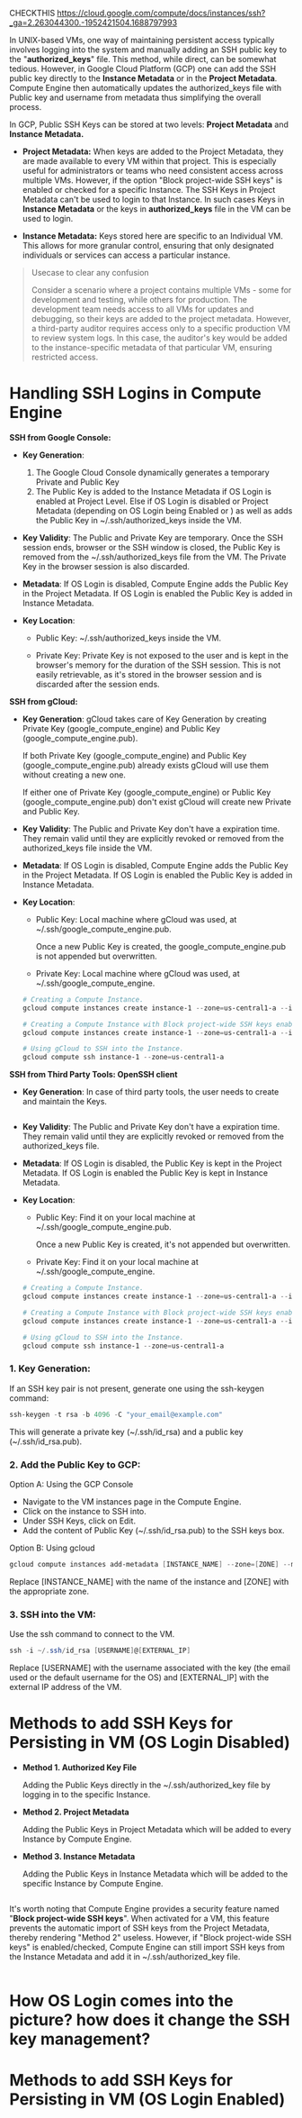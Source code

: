 CHECKTHIS
https://cloud.google.com/compute/docs/instances/ssh?_ga=2.263044300.-1952421504.1688797993

In UNIX-based VMs, one way of maintaining persistent access typically involves logging into the system and manually adding an SSH public key to the "**authorized_keys**" file. This method, while direct, can be somewhat tedious. However, in Google Cloud Platform (GCP) one can add the SSH public key directly to the **Instance Metadata** or in the **Project Metadata**. Compute Engine then automatically updates the authorized_keys file with Public key and username from metadata thus simplifying the overall process.

In GCP, Public SSH Keys can be stored at two levels: **Project Metadata** and **Instance Metadata.**

- **Project Metadata:** When keys are added to the Project Metadata, they are made available to every VM within that project. This is especially useful for administrators or teams who need consistent access across multiple VMs. However, if the option "Block project-wide SSH keys" is enabled or checked for a specific Instance. The SSH Keys in Project Metadata can't be used to login to that Instance. In such cases Keys in **Instance Metadata** or the keys in **authorized_keys** file in the VM can be used to login.

- **Instance Metadata:** Keys stored here are specific to an Individual VM. This allows for more granular control, ensuring that only designated individuals or services can access a particular instance.

> Usecase to clear any confusion
>
> Consider a scenario where a project contains multiple VMs - some for development and testing, while others for production. The development team needs access to all VMs for updates and debugging, so their keys are added to the project metadata. However, a third-party auditor requires access only to a specific production VM to review system logs. In this case, the auditor's key would be added to the instance-specific metadata of that particular VM, ensuring restricted access.

# Handling SSH Logins in Compute Engine

**SSH from Google Console:**

- **Key Generation**:
  1. The Google Cloud Console dynamically generates a temporary Private and Public Key
  2. The Public Key is added to the Instance Metadata if OS Login is enabled at Project Level. Else if OS Login is disabled or Project Metadata (depending on OS Login being Enabled or ) as well as adds the Public Key in ~/.ssh/authorized_keys inside the VM.

- **Key Validity**: The Public and Private Key are temporary. Once the SSH session ends, browser or the SSH window is closed, the Public Key is removed from the ~/.ssh/authorized_keys file from the VM. The Private Key in the browser session is also discarded.

- **Metadata**: If OS Login is disabled, Compute Engine adds the Public Key in the Project Metadata. If OS Login is enabled the Public Key is added in Instance Metadata.

- **Key Location**:

  - Public Key: ~/.ssh/authorized_keys inside the VM. 

  - Private Key: Private Key is not exposed to the user and is kept in the browser's memory for the duration of the SSH session. This is not easily retrievable, as it's stored in the browser session and is discarded after the session ends.

**SSH from gCloud:**

- **Key Generation**: gCloud takes care of Key Generation by creating Private Key (google_compute_engine) and Public Key (google_compute_engine.pub).

  If both Private Key (google_compute_engine) and Public Key (google_compute_engine.pub) already exists gCloud will use them without creating a new one.

  If either one of Private Key (google_compute_engine) or Public Key (google_compute_engine.pub) don't exist gCloud will create new Private and Public Key.

- **Key Validity**: The Public and Private Key don't have a expiration time. They remain valid until they are explicitly revoked or removed from the authorized_keys file inside the VM.

- **Metadata**: If OS Login is disabled, Compute Engine adds the Public Key in the Project Metadata. If OS Login is enabled the Public Key is added in Instance Metadata.

- **Key Location**:

  - Public Key: Local machine where gCloud was used, at ~/.ssh/google_compute_engine.pub.

    Once a new Public Key is created, the google_compute_engine.pub is not appended but overwritten.

  - Private Key: Local machine where gCloud was used, at ~/.ssh/google_compute_engine.

  ```powershell
  # Creating a Compute Instance.
  gcloud compute instances create instance-1 --zone=us-central1-a --image-family=debian-10 --image-project=debian-cloud --machine-type=e2-micro
  
  # Creating a Compute Instance with Block project-wide SSH keys enabled.
  gcloud compute instances create instance-1 --zone=us-central1-a --image-family=debian-10 --image-project=debian-cloud --machine-type=e2-micro --metadata block-project-ssh-keys=TRUE
  
  # Using gCloud to SSH into the Instance.
  gcloud compute ssh instance-1 --zone=us-central1-a
  ```

**SSH from Third Party Tools: OpenSSH client**

- **Key Generation**: In case of third party tools, the user needs to create and maintain the Keys.
  ```powershell
  
  ```
  
- **Key Validity**: The Public and Private Key don't have a expiration time. They remain valid until they are explicitly revoked or removed from the authorized_keys file.

- **Metadata**: If OS Login is disabled, the Public Key is kept in the Project Metadata. If OS Login is enabled the Public Key is kept in Instance Metadata.

- **Key Location**:
  - Public Key: Find it on your local machine at ~/.ssh/google_compute_engine.pub.
    
    Once a new Public Key is created, it's not appended but overwritten.

  - Private Key: Find it on your local machine at ~/.ssh/google_compute_engine.

  ```powershell
  # Creating a Compute Instance.
  gcloud compute instances create instance-1 --zone=us-central1-a --image-family=debian-10 --image-project=debian-cloud --machine-type=e2-micro
  
  # Creating a Compute Instance with Block project-wide SSH keys enabled.
  gcloud compute instances create instance-1 --zone=us-central1-a --image-family=debian-10 --image-project=debian-cloud --machine-type=e2-micro --metadata block-project-ssh-keys=TRUE
  
  # Using gCloud to SSH into the Instance.
  gcloud compute ssh instance-1 --zone=us-central1-a
  ```

### 1. Key Generation:

If an SSH key pair is not present, generate one using the ssh-keygen command:
```powershell
ssh-keygen -t rsa -b 4096 -C "your_email@example.com"
```
This will generate a private key (~/.ssh/id_rsa) and a public key (~/.ssh/id_rsa.pub).
   
### 2. Add the Public Key to GCP:
   
Option A: Using the GCP Console
- Navigate to the VM instances page in the Compute Engine.
- Click on the instance to SSH into.
- Under SSH Keys, click on Edit.
- Add the content of Public Key (~/.ssh/id_rsa.pub) to the SSH keys box.

Option B: Using gcloud

```powershell
gcloud compute instances add-metadata [INSTANCE_NAME] --zone=[ZONE] --metadata-from-file ssh-keys=~/.ssh/id_rsa.pub
```

Replace [INSTANCE_NAME] with the name of the instance and [ZONE] with the appropriate zone.

### 3. SSH into the VM:
Use the ssh command to connect to the VM.

```powershell
ssh -i ~/.ssh/id_rsa [USERNAME]@[EXTERNAL_IP]
```

Replace [USERNAME] with the username associated with the key (the email used or the default username for the OS) and [EXTERNAL_IP] with the external IP address of the VM.

# Methods to add SSH Keys for Persisting in VM (OS Login Disabled)

- **Method 1. Authorized Key File**

  Adding the Public Keys directly in the ~/.ssh/authorized_key file by logging in to the specific Instance.

- **Method 2. Project Metadata**

  Adding the Public Keys in Project Metadata which will be added to every Instance by Compute Engine.

- **Method 3. Instance Metadata**

  Adding the Public Keys in Instance Metadata which will be added to the specific Instance by Compute Engine.

<IMAGE>

It's worth noting that Compute Engine provides a security feature named "**Block project-wide SSH keys**". When activated for a VM, this feature prevents the automatic import of SSH keys from the Project Metadata, thereby rendering "Method 2" useless. However, if "Block project-wide SSH keys" is enabled/checked, Compute Engine can still import SSH keys from the Instance Metadata and add it in ~/.ssh/authorized_key file.

<IMAGE>

# How OS Login comes into the picture? how does it change the SSH key management?

# Methods to add SSH Keys for Persisting in VM (OS Login Enabled)
